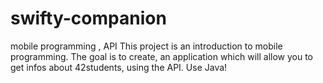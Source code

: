 # swifty-companion
mobile programming , API
This project is an introduction to mobile programming. The goal is to create, an application which will allow you to get infos about 42students, using the API.
Use Java!
